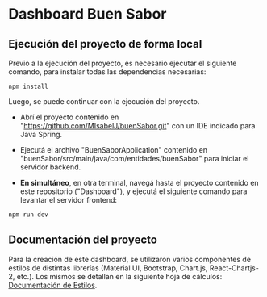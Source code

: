 # Dashboard Buen Sabor

## Ejecución del proyecto de forma local

Previo a la ejecución del proyecto, es necesario ejecutar el siguiente comando, para instalar todas las dependencias necesarias:

```
npm install
```

Luego, se puede continuar con la ejecución del proyecto.

- Abrí el proyecto contenido en "https://github.com/MIsabelJ/buenSabor.git" con un IDE indicado para Java Spring.
- Ejecutá el archivo "BuenSaborApplication" contenido en "buenSabor/src/main/java/com/entidades/buenSabor" para iniciar el servidor backend.

- **En simultáneo**, en otra terminal, navegá hasta el proyecto contenido en este repositorio ("Dashboard"), y ejecutá el siguiente comando para levantar el servidor frontend:

```bash
npm run dev
```

## Documentación del proyecto
Para la creación de este dashboard, se utilizaron varios componentes de estilos de distintas librerías (Material UI, Bootstrap, Chart.js, React-Chartjs-2, etc.). Los mismos se detallan en la siguiente hoja de cálculos: [Documentación de Estilos](https://docs.google.com/spreadsheets/d/1ib-oH7f_B3fmbNiUrs6y1pazKmRadLfPAtVhssOEpPc/edit?usp=sharing).

